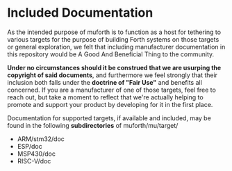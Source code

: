 # Included Documentation

As the intended purpose of muforth is to function as a host for
tethering to various targets for the purpose of building Forth systems
on those targets or general exploration, we felt that including
manufacturer documentation in this repository would be A Good And
Beneficial Thing to the community.

**Under no circumstances should it be construed that we are usurping the
copyright of said documents**, and furthermore we feel strongly that their
inclusion both falls under the **doctrine of "Fair Use"** and benefits all
concerned.  If you are a manufacturer of one of those targets, feel free
to reach out, but take a moment to reflect that we're actually helping
to promote and support your product by developing for it in the first
place.

Documentation for supported targets, if available and included, may be
found in the following **subdirectories** of muforth/mu/target/ 

* ARM/stm32/doc
* ESP/doc
* MSP430/doc
* RISC-V/doc 
